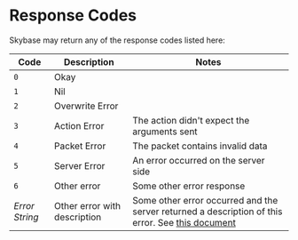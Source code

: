 # Response Codes

Skybase may return any of the response codes listed here:

| Code | Description | Notes |
| ---- | ------- | ----- |
`0` | Okay ||
`1` | Nil||
`2` | Overwrite Error||
`3` | Action Error|The action didn't expect the arguments sent|
`4` | Packet Error|The packet contains invalid data|
`5` | Server Error| An error occurred on the server side
`6` | Other error| Some other error response
_Error String_ | Other error with description| Some other error occurred and the server returned a description of this error. See [this document](/errors)
